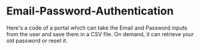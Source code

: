 # Email-Password-Authentication
Here's a code of a portal which can take the Email and Password inputs from the user and save them in a CSV file. On demand, it can retrieve your old password or reset it.
